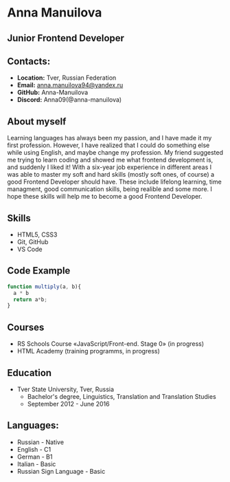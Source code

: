 # Anna Manuilova
## Junior Frontend Developer
## Contacts:
* **Location:** Tver, Russian Federation
* **Email:** anna.manuilova94@yandex.ru
* **GitHub:** Anna-Manuilova
* **Discord:** Anna09(@anna-manuilova)
## About myself
Learning languages has always been my passion, and I have made it my first profession. However, I have realized that I could do something else while using English, and maybe change my profession.  My friend suggested me trying to learn coding and showed me what frontend development is, and suddenly I liked it! With a six-year job experience in different areas I was able to master my soft and hard skills (mostly soft ones, of course) a good Frontend Developer should have. These include lifelong learning, time managment, good communication skills, being realible and some more. I hope these skills will help me to become a good Frontend Developer.  
## Skills
* HTML5, CSS3
* Git, GitHub
* VS Code
## Code Example
```javascript
function multiply(a, b){
  a * b
  return a*b;
}
```
## Courses
* RS Schools Course «JavaScript/Front-end. Stage 0» (in progress)
* HTML Academy (training programms, in progress)
## Education
* Tver State University, Tver, Russia
  * Bachelor's degree, Linguistics, Translation and Translation Studies
  * September 2012 - June 2016
## Languages:
* Russian - Native
* English - C1
* German - B1
* Italian - Basic
* Russian Sign Language - Basic
